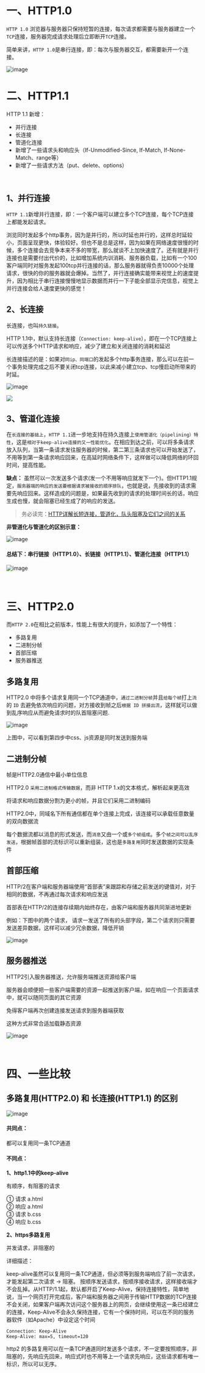
# 一、HTTP1.0

`HTTP 1.0` 浏览器与服务器只保持短暂的连接，每次请求都需要与服务器建立一个`TCP`连接，服务器完成请求处理后立即断开`TCP`连接。

简单来讲，`HTTP 1.0`是串行连接，即：每次与服务器交互，都需要新开一个连接。

![image](https://user-images.githubusercontent.com/74364990/174445021-09fee91c-27ae-416e-825f-13ba3ec75bc9.png)


# 二、HTTP1.1

HTTP 1.1 新增：

- 并行连接
- 长连接
- 管道化连接
- 新增了一些请求头和响应头（If-Unmodified-Since, If-Match, If-None-Match、range等）
- 新增了一些请求方法（put、delete、options）


<br>

## 1、并行连接

`HTTP 1.1`新增并行连接，即：一个客户端可以建立多个TCP连接，每个TCP连接上都能发起请求。

浏览同时发起多个http事务，因为是并行的，所以时延也并行的，这样总时延较小，页面呈现更快，体验较好。但也不是总是这样，因为如果在网络速度很慢的时候，多个连接会去竞争本来不多的带宽，那么就谈不上加快速度了。还有就是并行连接也是需要付出代价的，比如增加系统内训消耗、服务器负载，比如有一个100客户端同时对服务发起100tcp并行连接的话，那么服务器就得负责10000个处理请求，很快的你的服务器就会爆掉。当然了，并行连接确实能带来视觉上的速度提升，因为相比于串行连接慢慢地显示数据而并行一下子能全部显示完信息，视觉上并行连接会给人速度更快的感觉！

## 2、长连接

长连接，也叫`持久链接`。

HTTP 1.1中，默认支持长连接（`Connection: keep-alive`），即在一个TCP连接上可以传送多个HTTP请求和响应，减少了建立和关闭连接的消耗和延迟

长连接描述的是：如果对`同ip、同端口`的发起多个http事务连接，那么可以在前一个事务处理完成之后不要关闭tcp连接，以此来减小建立tcp、tcp慢启动所带来的时延。

![image](https://user-images.githubusercontent.com/74364990/174446055-b244c179-08bf-4fe0-a88f-267e34e252c3.png)

![](https://imgconvert.csdnimg.cn/aHR0cDovL3VwbG9hZC1pbWFnZXMuamlhbnNodS5pby91cGxvYWRfaW1hZ2VzLzk0NDM2NS0xYWU4Yzk1YWNiYjFiMzY0LmpwZz9pbWFnZU1vZ3IyL2F1dG8tb3JpZW50L3N0cmlwJTdDaW1hZ2VWaWV3Mi8yL3cvMTI0MA)

## 3、管道化连接

在`长连接的基础上`，`HTTP 1.1`进一步地支持在持久连接上`使用管道化（pipelining）特性`，这是`相对于keep-alive连接的又一性能优化`。在相应到达之前，可以将多条请求放入队列，当第一条请求发往服务器的时候，第二第三条请求也可以开始发送了，不用等到第一条请求响应回来，在高延时网络条件下，这样做可以降低网络的环回时间，提高性能。


**缺点：**
虽然可以一次发送多个请求(发一个不用等响应就发下一个)。但HTTP1.1规定，`服务器端的响应的发送要根据请求被接收的顺序排队`，也就是说，先接收到的请求需要先响应回来。这样造成的问题是，如果最先收到的请求的处理时间长的话，响应生成也慢，就会阻塞已经生成了的响应的发送。

>务必读完：[HTTP详解长短连接，管道化，队头阻塞及它们之间的关系](https://blog.csdn.net/fesfsefgs/article/details/108294050)

**非管道化与管道化的区别示意：**

![image](https://user-images.githubusercontent.com/74364990/173564080-fa6c7a7b-1226-49e7-97bc-2f4e9d074ac7.png)


#### 总结下：串行链接（HTTP1.0）、长链接（HTTP1.1）、管道化连接（HTTP1.1）

![image](https://user-images.githubusercontent.com/74364990/173563201-cebc6100-589e-45d4-a56e-ce419da6c931.png)

<br>


# 三、HTTP2.0

而`HTTP 2.0`在相比之前版本，性能上有很大的提升，如添加了一个特性：

- 多路复用
- 二进制分帧
- 首部压缩
- 服务器推送

## 多路复用

HTTP2.0 中将多个请求复用同一个TCP通道中，`通过二进制分帧`并且`给每个帧`打上`流`的 `ID` 去避免依次响应的问题，对方接收到帧之后`根据 ID 拼接出流`，这样就可以做到乱序响应从而避免请求时的队首阻塞问题.

![image](https://user-images.githubusercontent.com/74364990/174446987-90125160-2c9d-400c-b5c7-a35f8b959c11.png)

上图中，可以看到第四步中css、js资源是同时发送到服务端

## 二进制分帧

帧是HTTP2.0通信中最小单位信息

HTTP2.0 `采用二进制格式传输数据`，而非 HTTP 1.x的文本格式，解析起来更高效

将请求和响应数据分割为更小的帧，并且它们采用二进制编码

HTTP2.0中，同域名下所有通信都在单个连接上完成，该连接可以承载任意数量的双向数据流

每个数据流都以消息的形式发送，而`消息`又由一个或`多个帧组成`。多个`帧之间可以乱序发送`，根据帧首部的流标识可以重新组装，这也是`多路复用`同时发送数据的实现条件

## 首部压缩

HTTP/2在客户端和服务器端使用“首部表”来跟踪和存储之前发送的键值对，对于相同的数据，不再通过每次请求和响应发送

首部表在HTTP/2的连接存续期内始终存在，由客户端和服务器共同渐进地更新

例如：下图中的两个请求， 请求一发送了所有的头部字段，第二个请求则只需要发送差异数据，这样可以减少冗余数据，降低开销

![image](https://user-images.githubusercontent.com/74364990/174447011-19fbc579-a91a-400a-a2f9-a75a30435076.png)

## 服务器推送

HTTP2引入服务器推送，允许服务端推送资源给客户端

服务器会顺便把一些客户端需要的资源一起推送到客户端，如在响应一个页面请求中，就可以随同页面的其它资源

免得客户端再次创建连接发送请求到服务器端获取

这种方式非常合适加载静态资源

![image](https://user-images.githubusercontent.com/74364990/174447022-d9071561-0176-4ff3-b00a-3c0e877cc440.png)


<br>

# 四、一些比较

## 多路复用(HTTP2.0) 和 长连接(HTTP1.1) 的区别

![image](https://user-images.githubusercontent.com/74364990/173565509-34493d2e-d5e7-4153-ba96-3fc919cd8a5b.png)

#### 共同点：

都可以复用同一条TCP通道

#### 不同点：

**1、http1.1中的keep-alive**

有顺序，有阻塞的请求

① 请求 a.html<br>
② 响应 a.html<br>
③ 请求 b.css<br>
④ 响应 b.css


**2、https多路复用**

并发请求，非阻塞的

详细描述：

keep-alive虽然可以复用同一条TCP通道，但必须等到服务端响应了前一次请求，才能发起第二次请求 -> 阻塞。 按顺序发送请求，按顺序接收请求，这样接收端才不会乱掉。从HTTP/1.1起，默认都开启了Keep-Alive，保持连接特性，简单地说，当一个网页打开完成后，客户端和服务器之间用于传输HTTP数据的TCP连接不会关闭，如果客户端再次访问这个服务器上的网页，会继续使用这一条已经建立的连接，Keep-Alive不会永久保持连接，它有一个保持时间，可以在不同的服务器软件（如Apache）中设定这个时间

```
Connection: Keep-Alive
Keep-Alive: max=5, timeout=120
```

http2 的多路复用可以在一条TCP通道同时发送多个请求，不一定要按照顺序，非阻塞的，先响应先回来，响应式时也不用等上一个请求先响应，这些请求都有唯一标识，所以可以无序。


